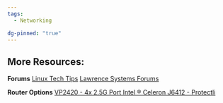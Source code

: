 ```yaml
---
tags:
  - Networking

dg-pinned: "true"
---
```

More Resources: 
- 
**Forums**
[Linux Tech Tips](https://linustechtips.com/)
[Lawrence Systems Forums](https://forums.lawrencesystems.com/)

**Router Options**
[VP2420 - 4x 2.5G Port Intel ® Celeron J6412 - Protectli](https://protectli.com/product/vp2420/)
